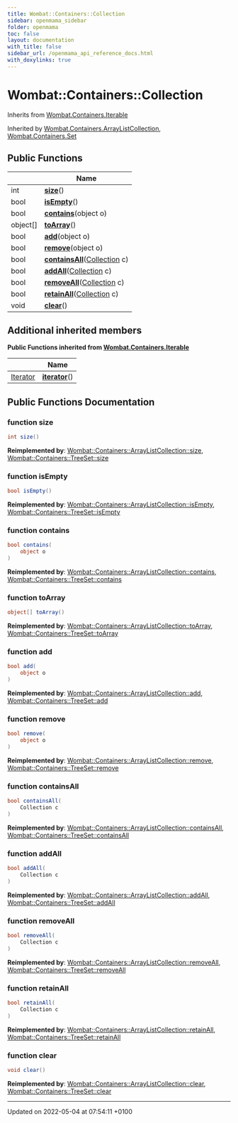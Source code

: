 ```yaml
---
title: Wombat::Containers::Collection
sidebar: openmama_sidebar
folder: openmama
toc: false
layout: documentation
with_title: false
sidebar_url: /openmama_api_reference_docs.html
with_doxylinks: true
---
```


# Wombat::Containers::Collection





Inherits from [Wombat.Containers.Iterable](interfaceWombat_1_1Containers_1_1Iterable.html)

Inherited by [Wombat.Containers.ArrayListCollection](classWombat_1_1Containers_1_1ArrayListCollection.html), [Wombat.Containers.Set](interfaceWombat_1_1Containers_1_1Set.html)

## Public Functions

|                | Name           |
| -------------- | -------------- |
| int | **[size](interfaceWombat_1_1Containers_1_1Collection.html#function-size)**() |
| bool | **[isEmpty](interfaceWombat_1_1Containers_1_1Collection.html#function-isempty)**() |
| bool | **[contains](interfaceWombat_1_1Containers_1_1Collection.html#function-contains)**(object o) |
| object[] | **[toArray](interfaceWombat_1_1Containers_1_1Collection.html#function-toarray)**() |
| bool | **[add](interfaceWombat_1_1Containers_1_1Collection.html#function-add)**(object o) |
| bool | **[remove](interfaceWombat_1_1Containers_1_1Collection.html#function-remove)**(object o) |
| bool | **[containsAll](interfaceWombat_1_1Containers_1_1Collection.html#function-containsall)**([Collection](interfaceWombat_1_1Containers_1_1Collection.html) c) |
| bool | **[addAll](interfaceWombat_1_1Containers_1_1Collection.html#function-addall)**([Collection](interfaceWombat_1_1Containers_1_1Collection.html) c) |
| bool | **[removeAll](interfaceWombat_1_1Containers_1_1Collection.html#function-removeall)**([Collection](interfaceWombat_1_1Containers_1_1Collection.html) c) |
| bool | **[retainAll](interfaceWombat_1_1Containers_1_1Collection.html#function-retainall)**([Collection](interfaceWombat_1_1Containers_1_1Collection.html) c) |
| void | **[clear](interfaceWombat_1_1Containers_1_1Collection.html#function-clear)**() |

## Additional inherited members

**Public Functions inherited from [Wombat.Containers.Iterable](interfaceWombat_1_1Containers_1_1Iterable.html)**

|                | Name           |
| -------------- | -------------- |
| [Iterator](interfaceWombat_1_1Containers_1_1Iterator.html) | **[iterator](interfaceWombat_1_1Containers_1_1Iterable.html#function-iterator)**() |


## Public Functions Documentation

### function size

```csharp
int size()
```


**Reimplemented by**: [Wombat::Containers::ArrayListCollection::size](classWombat_1_1Containers_1_1ArrayListCollection.html#function-size), [Wombat::Containers::TreeSet::size](classWombat_1_1Containers_1_1TreeSet.html#function-size)


### function isEmpty

```csharp
bool isEmpty()
```


**Reimplemented by**: [Wombat::Containers::ArrayListCollection::isEmpty](classWombat_1_1Containers_1_1ArrayListCollection.html#function-isempty), [Wombat::Containers::TreeSet::isEmpty](classWombat_1_1Containers_1_1TreeSet.html#function-isempty)


### function contains

```csharp
bool contains(
    object o
)
```


**Reimplemented by**: [Wombat::Containers::ArrayListCollection::contains](classWombat_1_1Containers_1_1ArrayListCollection.html#function-contains), [Wombat::Containers::TreeSet::contains](classWombat_1_1Containers_1_1TreeSet.html#function-contains)


### function toArray

```csharp
object[] toArray()
```


**Reimplemented by**: [Wombat::Containers::ArrayListCollection::toArray](classWombat_1_1Containers_1_1ArrayListCollection.html#function-toarray), [Wombat::Containers::TreeSet::toArray](classWombat_1_1Containers_1_1TreeSet.html#function-toarray)


### function add

```csharp
bool add(
    object o
)
```


**Reimplemented by**: [Wombat::Containers::ArrayListCollection::add](classWombat_1_1Containers_1_1ArrayListCollection.html#function-add), [Wombat::Containers::TreeSet::add](classWombat_1_1Containers_1_1TreeSet.html#function-add)


### function remove

```csharp
bool remove(
    object o
)
```


**Reimplemented by**: [Wombat::Containers::ArrayListCollection::remove](classWombat_1_1Containers_1_1ArrayListCollection.html#function-remove), [Wombat::Containers::TreeSet::remove](classWombat_1_1Containers_1_1TreeSet.html#function-remove)


### function containsAll

```csharp
bool containsAll(
    Collection c
)
```


**Reimplemented by**: [Wombat::Containers::ArrayListCollection::containsAll](classWombat_1_1Containers_1_1ArrayListCollection.html#function-containsall), [Wombat::Containers::TreeSet::containsAll](classWombat_1_1Containers_1_1TreeSet.html#function-containsall)


### function addAll

```csharp
bool addAll(
    Collection c
)
```


**Reimplemented by**: [Wombat::Containers::ArrayListCollection::addAll](classWombat_1_1Containers_1_1ArrayListCollection.html#function-addall), [Wombat::Containers::TreeSet::addAll](classWombat_1_1Containers_1_1TreeSet.html#function-addall)


### function removeAll

```csharp
bool removeAll(
    Collection c
)
```


**Reimplemented by**: [Wombat::Containers::ArrayListCollection::removeAll](classWombat_1_1Containers_1_1ArrayListCollection.html#function-removeall), [Wombat::Containers::TreeSet::removeAll](classWombat_1_1Containers_1_1TreeSet.html#function-removeall)


### function retainAll

```csharp
bool retainAll(
    Collection c
)
```


**Reimplemented by**: [Wombat::Containers::ArrayListCollection::retainAll](classWombat_1_1Containers_1_1ArrayListCollection.html#function-retainall), [Wombat::Containers::TreeSet::retainAll](classWombat_1_1Containers_1_1TreeSet.html#function-retainall)


### function clear

```csharp
void clear()
```


**Reimplemented by**: [Wombat::Containers::ArrayListCollection::clear](classWombat_1_1Containers_1_1ArrayListCollection.html#function-clear), [Wombat::Containers::TreeSet::clear](classWombat_1_1Containers_1_1TreeSet.html#function-clear)


-------------------------------

Updated on 2022-05-04 at 07:54:11 +0100